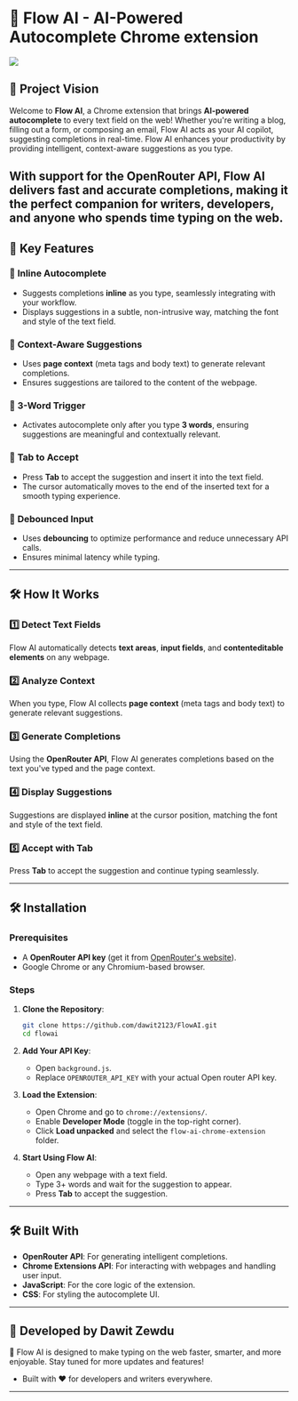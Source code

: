 ﻿# 🚀 Flow AI - AI-Powered Autocomplete Chrome extension

<img src="https://img.shields.io/badge/-Solo%20Project-f2336f?&style=for-the-badge&logoColor=white" />

## 🌟 Project Vision 

Welcome to **Flow AI**, a Chrome extension that brings **AI-powered autocomplete** to every text field on the web! Whether you're writing a blog, filling out a form, or composing an email, Flow AI acts as your AI copilot, suggesting completions in real-time. Flow AI enhances your productivity by providing intelligent, context-aware suggestions as you type.

With support for the **OpenRouter API**, Flow AI delivers fast and accurate completions, making it the perfect companion for writers, developers, and anyone who spends time typing on the web.
---

## 🚀 Key Features

### 🔹 **Inline Autocomplete**

- Suggests completions **inline** as you type, seamlessly integrating with your workflow.
- Displays suggestions in a subtle, non-intrusive way, matching the font and style of the text field.

### 🔹 **Context-Aware Suggestions**

- Uses **page context** (meta tags and body text) to generate relevant completions.
- Ensures suggestions are tailored to the content of the webpage.

### 🔹 **3-Word Trigger**

- Activates autocomplete only after you type **3 words**, ensuring suggestions are meaningful and contextually relevant.

### 🔹 **Tab to Accept**

- Press **Tab** to accept the suggestion and insert it into the text field.
- The cursor automatically moves to the end of the inserted text for a smooth typing experience.

### 🔹 **Debounced Input**

- Uses **debouncing** to optimize performance and reduce unnecessary API calls.
- Ensures minimal latency while typing.

---

## 🛠️ How It Works

### 1️⃣ **Detect Text Fields**

Flow AI automatically detects **text areas**, **input fields**, and **contenteditable elements** on any webpage.

### 2️⃣ **Analyze Context**

When you type, Flow AI collects **page context** (meta tags and body text) to generate relevant suggestions.

### 3️⃣ **Generate Completions**

Using the **OpenRouter API**, Flow AI generates completions based on the text you've typed and the page context.

### 4️⃣ **Display Suggestions**

Suggestions are displayed **inline** at the cursor position, matching the font and style of the text field.

### 5️⃣ **Accept with Tab**

Press **Tab** to accept the suggestion and continue typing seamlessly.

---

## 🛠️ Installation

### Prerequisites

- A **OpenRouter API key** (get it from [OpenRouter's website](https://openrouter.ai/settings/keys)).
- Google Chrome or any Chromium-based browser.

### Steps

1. **Clone the Repository**:

   ```bash
   git clone https://github.com/dawit2123/FlowAI.git
   cd flowai
   ```

2. **Add Your API Key**:

   - Open `background.js`.
   - Replace `OPENROUTER_API_KEY` with your actual Open router API key.

3. **Load the Extension**:

   - Open Chrome and go to `chrome://extensions/`.
   - Enable **Developer Mode** (toggle in the top-right corner).
   - Click **Load unpacked** and select the `flow-ai-chrome-extension` folder.

4. **Start Using Flow AI**:
   - Open any webpage with a text field.
   - Type 3+ words and wait for the suggestion to appear.
   - Press **Tab** to accept the suggestion.

---

## 🛠️ Built With

- **OpenRouter API**: For generating intelligent completions.
- **Chrome Extensions API**: For interacting with webpages and handling user input.
- **JavaScript**: For the core logic of the extension.
- **CSS**: For styling the autocomplete UI.

---

## 📌 Developed by **Dawit Zewdu**

🚀 Flow AI is designed to make typing on the web faster, smarter, and more enjoyable. Stay tuned for more updates and features!

- Built with ❤️ for developers and writers everywhere.

---
